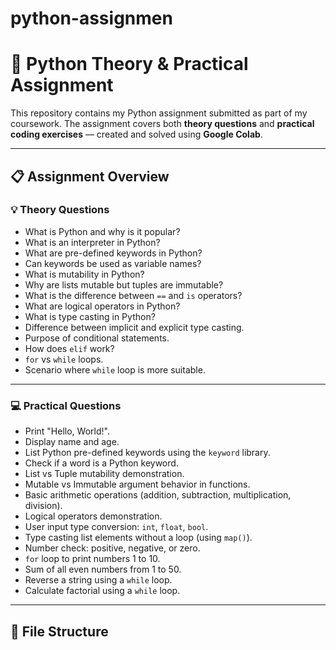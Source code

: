 # python-assignmen

# 🐍 Python Theory & Practical Assignment

This repository contains my Python assignment submitted as part of my coursework. The assignment covers both **theory questions** and **practical coding exercises** — created and solved using **Google Colab**.

---

## 📋 Assignment Overview

### 💡 Theory Questions

- What is Python and why is it popular?
- What is an interpreter in Python?
- What are pre-defined keywords in Python?
- Can keywords be used as variable names?
- What is mutability in Python?
- Why are lists mutable but tuples are immutable?
- What is the difference between `==` and `is` operators?
- What are logical operators in Python?
- What is type casting in Python?
- Difference between implicit and explicit type casting.
- Purpose of conditional statements.
- How does `elif` work?
- `for` vs `while` loops.
- Scenario where `while` loop is more suitable.

---

### 💻 Practical Questions

- Print "Hello, World!".
- Display name and age.
- List Python pre-defined keywords using the `keyword` library.
- Check if a word is a Python keyword.
- List vs Tuple mutability demonstration.
- Mutable vs Immutable argument behavior in functions.
- Basic arithmetic operations (addition, subtraction, multiplication, division).
- Logical operators demonstration.
- User input type conversion: `int`, `float`, `bool`.
- Type casting list elements without a loop (using `map()`).
- Number check: positive, negative, or zero.
- `for` loop to print numbers 1 to 10.
- Sum of all even numbers from 1 to 50.
- Reverse a string using a `while` loop.
- Calculate factorial using a `while` loop.

---

## 📁 File Structure

